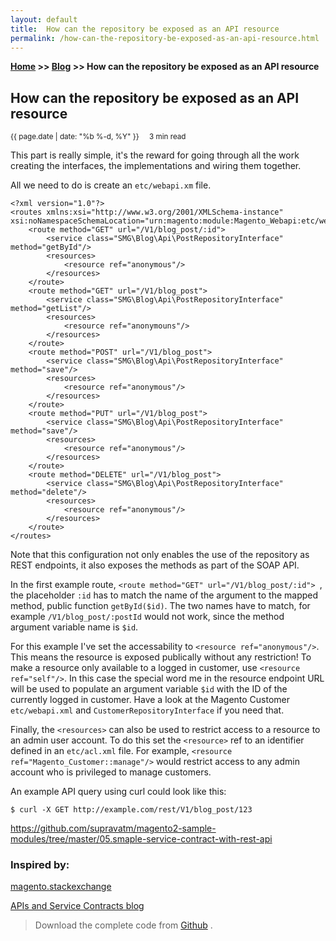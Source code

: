 ```yaml
---
layout: default
title:  How can the repository be exposed as an API resource
permalink: /how-can-the-repository-be-exposed-as-an-api-resource.html
---
```

**[Home](https://supravatm.github.io/) >> [Blog](https://supravatm.github.io/blogs.html) >> How can the repository be exposed as an API resource**

## How can the repository be exposed as an API resource
<small>
    <i class="fa-regular fa-calendar"></i> {{ page.date | date: "%b %-d, %Y" }}  &nbsp; &nbsp;
    <i class="fa-regular fa-clock"></i> 3 min read
</small>


This part is really simple, it's the reward for going through all the work creating the interfaces, the implementations and wiring them together.

All we need to do is create an `etc/webapi.xm` file.

```
<?xml version="1.0"?>
<routes xmlns:xsi="http://www.w3.org/2001/XMLSchema-instance" xsi:noNamespaceSchemaLocation="urn:magento:module:Magento_Webapi:etc/webapi.xsd">
    <route method="GET" url="/V1/blog_post/:id">
        <service class="SMG\Blog\Api\PostRepositoryInterface" method="getById"/>
        <resources>
            <resource ref="anonymous"/>
        </resources>
    </route>
    <route method="GET" url="/V1/blog_post">
        <service class="SMG\Blog\Api\PostRepositoryInterface" method="getList"/>
        <resources>
            <resource ref="anonymouns"/>
        </resources>
    </route>
    <route method="POST" url="/V1/blog_post">
        <service class="SMG\Blog\Api\PostRepositoryInterface" method="save"/>
        <resources>
            <resource ref="anonymous"/>
        </resources>
    </route>
    <route method="PUT" url="/V1/blog_post">
        <service class="SMG\Blog\Api\PostRepositoryInterface" method="save"/>
        <resources>
            <resource ref="anonymous"/>
        </resources>
    </route>
    <route method="DELETE" url="/V1/blog_post">
        <service class="SMG\Blog\Api\PostRepositoryInterface" method="delete"/>
        <resources>
            <resource ref="anonymous"/>
        </resources>
    </route>
</routes>
```

Note that this configuration not only enables the use of the repository as REST endpoints, it also exposes the methods as part of the SOAP API.

In the first example route, ```<route method="GET" url="/V1/blog_post/:id"> ```, the placeholder ```:id``` has to match the name of the argument to the mapped method, public function ```getById($id)```.
The two names have to match, for example ```/V1/blog_post/:postId``` would not work, since the method argument variable name is ```$id```.

For this example I've set the accessability to ```<resource ref="anonymous"/>```. This means the resource is exposed publically without any restriction!
To make a resource only available to a logged in customer, use ```<resource ref="self"/>```. In this case the special word me in the resource endpoint URL will be used to populate an argument variable ```$id``` with the ID of the currently logged in customer.
Have a look at the Magento Customer  ```etc/webapi.xml``` and ```CustomerRepositoryInterface``` if you need that.

Finally, the ```<resources>``` can also be used to restrict access to a resource to an admin user account. To do this set the ```<resource>``` ref to an identifier defined in an ```etc/acl.xml``` file.
For example, ```<resource ref="Magento_Customer::manage"/>``` would restrict access to any admin account who is privileged to manage customers.

An example API query using curl could look like this:

    $ curl -X GET http://example.com/rest/V1/blog_post/123

https://github.com/supravatm/magento2-sample-modules/tree/master/05.smaple-service-contract-with-rest-api
### Inspired by:
[magento.stackexchange](https://magento.stackexchange.com/questions/115269/how-to-implement-service-contract-for-a-custom-module-in-magento-2")

[APIs and Service Contracts blog](https://meetmagentoacademy.github.io/magento2-training-resources/backend/modules/service_contracts.html")


> Download the complete code from [Github](https://github.com/supravatm/magento2-sample-modules/tree/master/05.smaple-service-contract-with-rest-api) .
